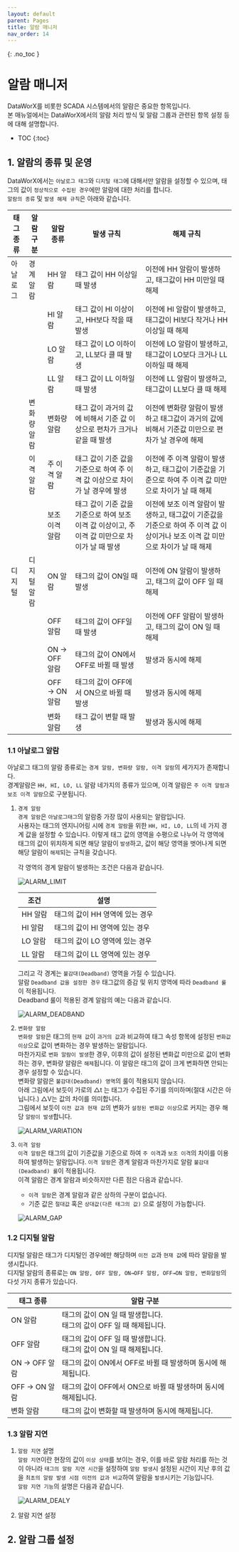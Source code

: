 ```yaml
---
layout: default
parent: Pages
title: 알람 매니저
nav_order: 14
---
```


{: .no_toc }
# 알람 매니저  
DataWorX를 비롯한 SCADA 시스템에서의 알람은 중요한 항목입니다.  
본 매뉴얼에서는 DataWorX에서의 알람 처리 방식 및 알람 그룹과 관련된 항목 설정 등에 대해 설명합니다.  

- TOC
{:toc}

## 1. 알람의 종류 및 운영  

DataWorX에서는 `아날로그 태그`와 `디지털 태그`에 대해서만 알람을 설정할 수 있으며, 태그의 값이 `정상적으로 수집된 경우`에만 알람에 대한 처리를 합니다.  
`알람의 종류` 및 `발생 해제 규칙`은 아래와 같습니다.

| 태그 종류    | 알람 구분 | 알람 종류 | 발생 규칙 | 해제 규칙 |
|----------|----|----|----|----|
|아날로그|경계 알람| HH 알람 |	태그 값이 HH 이상일 때 발생|	이전에 HH 알람이 발생하고, 태그값이 HH 미만일 때 해제|
|||HI 알람|	태그 값이 HI 이상이고, HH보다 작을 때 발생|	이전에 HI 알람이 발생하고, 태그값이 HI보다 작거나 HH 이상일 때 해제|
|||LO 알람|	태그 값이 LO 이하이고, LL보다 클 때 발생|	이전에 LO 알람이 발생하고, 태그값이 LO보다 크거나 LL 이하일 때 해제|
|||LL 알람|	태그 값이 LL 이하일 때 발생|	이전에 LL 알람이 발생하고, 태그값이 LL보다 클 때 해제|
||변화량 알람|	변화량 알람|	태그 값이 과거의 값에 비해서 기준 값 이상으로 편차가 크거나 같을 때 발생|이전에 변화량 알람이 발생하고 태그값이 과거의 값에 비해서 기준값 미만으로 편차가 날 경우에 해제|
||이격 알람|주 이격 알람|	태그 값이 기준 값을 기준으로 하여 주 이격 값 이상으로 차이가 날 경우에 발생|이전에 주 이격 알람이 발생하고, 태그값이 기준값을 기준으로 하여 주 이격 값 미만으로 차이가 날 때 해제|
|||보조 이격 알람|태그 값이 기준 값을 기준으로 하여 보조 이격 값 이상이고, 주이격 값 미만으로 차이가 날 때 발생|이전에 보조 이격 알람이 발생하고, 태그값이 기준값을 기준으로 하여 주 이격 값 이상이거나 보조 이격 값 미만으로 차이가 날 때 해제|
|디지털|디지털 알람|ON 알람|태그의 값이 ON일 때 발생|이전에 ON 알람이 발생하고, 태그의 값이 OFF 일 때 해제|
|||OFF 알람|태그의 값이 OFF일 때 발생|이전에 OFF 알람이 발생하고, 태그의 값이 ON 일 때 해제|
|||ON → OFF 알람|태그의 값이 ON에서 OFF로 바뀔 때 발생|	발생과 동시에 해제|
|||OFF → ON 알람|태그의 값이 OFF에서 ON으로 바뀔 때 발생|발생과 동시에 해제|
|||변화 알람|태그 값이 변할 때 발생|발생과 동시에 해제|

### 1.1 아날로그 알람  
아날로그 태그의 알람 종류로는 `경계 알람, 변화량 알람, 이격 알람`의 세가지가 존재합니다.  
경계알람은 `HH, HI, LO, LL` 알람 네가지의 종류가 있으며, 이격 알람은 `주 이격 알람과 보조 이격 알람`으로 구분됩니다.  

1. `경계 알람`  
    `경계 알람`은 `아날로그태그`의 알람중 가장 많이 사용되는 알람입니다.  
    사용자는 태그의 엔지니어링 시에 `경계 알람`을 위한 `HH, HI, LO, LL`의 네 가지 경계 값을 설정할 수 있습니다. 이렇게 태그 값의 영역을 수평으로 나누어 각 영역에 태그의 값이 위치하게 되면 해당 알람이 `발생`하고, 값이 해당 영역을 벗어나게 되면 해당 알람이 `해제`되는 규칙을 갖습니다.  

    각 영역의 경계 알람이 발생하는 조건은 다음과 같습니다.  

    ![ALARM_LIMIT](./1.analoglimit-1.png)

    | 조건   | 설명 |
    |----------|----|
    |HH 알람| 태그의 값이 HH 영역에 있는 경우|
    |HI 알람| 태그의 값이 HI 영역에 있는 경우|
    |LO 알람| 태그의 값이 LO 영역에 있는 경우|
    |LL 알람| 태그의 값이 LL 영역에 있는 경우|

    그리고 각 경계는 `불감대(Deadband)` 영역을 가질 수 있습니다.  
    알람 `Deadband 값을 설정한 경우` 태그값의 증감 및 위치 영역에 따라 `Deadband 룰`이 적용됩니다.  
    Deadband 룰이 적용된 경계 알람의 예는 다음과 같습니다.  

    ![ALARM_DEADBAND](./1.analogdeadband-1.png)

2. `변화량 알람`  
    `변화량 알람`은 태그의 `현재 값`이 `과거의 값`과 비교하여 태그 속성 항목에 설정된 `변화값 이상`으로 값이 변화하는 경우 발생하는 알람입니다.  
    마찬가지로 `변화 알람이 발생`한 경우, 이후의 값이 설정된 변화값 미만으로 값이 변화하는 경우, 변화량 알람은 `해제`됩니다. 이 알람은 태그의 값이 크게 변화하면 안되는 경우 설정할 수 있습니다.  
    변화량 알람은 `불감대(Deadband) 영역`의 룰이 적용되지 않습니다.  
    아래 그림에서 보듯이 가로의 △t 는 태그가 수집된 주기를 의미하며(절대 시간은 아닙니다.) △V는 값의 차이를 의미합니다.  
    그림에서 보듯이 `이전 값과 현재 값`의 변화가 `설정된 변화값 이상`으로 커지는 경우 해당 `알람이 발생`합니다.  

    ![ALARM_VARIATION](./1.analogvariation-2.png)

3. `이격 알람`  
    `이격 알람`은 태그의 값이 기준값을 기준으로 하여 `주 이격`과 `보조 이격`의 차이를 이용하여 발생하는 알람입니다. `이격 알람`은 경계 알람과 마찬가지로 알람 `불감대(Deadband) 룰`이 적용됩니다.  
    이격 알람은 경계 알람과 비슷하지만 다른 점은 다음과 같습니다.  
    - `이격 알람`은 경계 알람과 같은 상하의 구분이 없습니다.  
    - 기준 값은 `절대값` 혹은 `상대값(다른 태그의 값)` 으로 설정이 가능합니다.  

    ![ALARM_GAP](./1.alarmgap-3.png)


### 1.2 디지털 알람  
디지털 알람은 태그가 디지털인 경우에만 해당하며 `이전 값`과 `현재 값`에 따라 알람을 발생시킵니다.  
디지털 알람의 종류로는 `ON 알람, OFF 알람, ON→OFF 알람, OFF→ON 알람, 변화알람`의 다섯 가지 종류가 있습니다.  

| 태그 종류    | 알람 구분 | 
|----------|----|
|ON 알람|	태그의 값이 ON 일 때 발생합니다.<BR/>태그의 값이 OFF 일 때 해제됩니다.|
|OFF 알람|	태그의 값이 OFF 일 때 발생합니다.<BR/>태그의 값이 ON 일 때 해제됩니다.|
|ON → OFF 알람|	태그의 값이 ON에서 OFF로 바뀔 때 발생하며 동시에 해제됩니다.|
|OFF → ON 알람|	태그의 값이 OFF에서 ON으로 바뀔 때 발생하며 동시에 해제됩니다.|
|변화 알람|	태그의 값이 변화할 때 발생하며 동시에 해제됩니다.|

### 1.3 알람 지연  
1. `알람 지연` 설명  
    `알람 지연`이란 현장의 값이 `이상 상태`를 보이는 경우, 이를 바로 알람 처리를 하는 것이 아니라 `태그의 알람 지연 시간`을 설정하여 `알람 발생`시 설정된 시간이 지난 후의 값을 `최초의 알람 발생 시점 이전의 값과 비교`하여 알람을 `발생`시키는 기능입니다.  
    `알람 지연 기능`의 설명은 다음과 같습니다.  

    ![ALARM_DEALY](./1.alarmdelay-3.png)

2. 알람 지연 설정

## 2. 알람 그룹 설정





